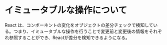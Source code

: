 # イミュータブルな操作について
React は、コンポーネントの変化をオブジェクトの差分チェックで検知している。つまり、イミュータブルな操作を行うことで変更前と変更後の情報をそれぞれ参照することができ、Reactが差分を検知できるようになる。
